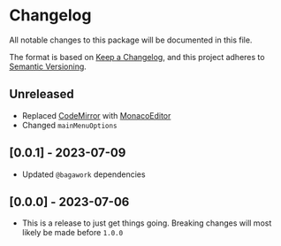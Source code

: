 # Changelog
All notable changes to this package will be documented in this file.

The format is based on [Keep a Changelog](https://keepachangelog.com/en/1.1.0/), and this project adheres to [Semantic Versioning](https://semver.org/spec/v2.0.0.html).

## Unreleased
* Replaced [CodeMirror](https://codemirror.net/) with [MonacoEditor](https://microsoft.github.io/monaco-editor/)
* Changed `mainMenuOptions`

## [0.0.1] - 2023-07-09
* Updated `@bagawork` dependencies

## [0.0.0] - 2023-07-06
* This is a release to just get things going. Breaking changes will most likely be made before `1.0.0`